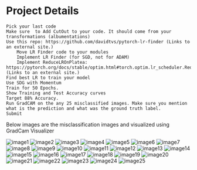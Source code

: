 # Project Details
    Pick your last code
    Make sure  to Add CutOut to your code. It should come from your transformations (albumentations)
    Use this repo: https://github.com/davidtvs/pytorch-lr-finder (Links to an external site.) 
        Move LR Finder code to your modules
        Implement LR Finder (for SGD, not for ADAM)
        Implement ReduceLROnPlatea: https://pytorch.org/docs/stable/optim.html#torch.optim.lr_scheduler.ReduceLROnPlateau (Links to an external site.)
    Find best LR to train your model
    Use SDG with Momentum
    Train for 50 Epochs. 
    Show Training and Test Accuracy curves
    Target 88% Accuracy.
    Run GradCAM on the any 25 misclassified images. Make sure you mention what is the prediction and what was the ground truth label.
    Submit
    
Below images are the misclassification images and visualized using GradCam Visualizer

![image1](MisClassified_Images/bird_plane_1.png)
![image2](MisClassified_Images/car_truck_1.png)
![image3](MisClassified_Images/truck_car_1.png)
![image4](MisClassified_Images/cat_car_1.png)
![image5](MisClassified_Images/cat_dog_1.png)
![image6](MisClassified_Images/dog_cat_1.png)
![image7](MisClassified_Images/car_truck_4.png)
![image8](MisClassified_Images/cat_ship_1.png)
![image9](MisClassified_Images/cat_bird_1.png)
![image10](MisClassified_Images/deer_bird_1.png)
![image11](MisClassified_Images/deer_cat_1.png)
![image12](MisClassified_Images/dog_bird_1.png)
![image13](MisClassified_Images/horse_bird_1.png)
![image14](MisClassified_Images/horse_cat_1.png)
![image15](MisClassified_Images/horse_deer_1.png)
![image16](MisClassified_Images/horse_plane_1.png)
![image17](MisClassified_Images/plane_ship_1.png)
![image18](MisClassified_Images/ship_plane_1.png)
![image19](MisClassified_Images/ship_truck_1.png)
![image20](MisClassified_Images/car_truck_2.png)
![image21](MisClassified_Images/car_truck_3.png)
![image22](MisClassified_Images/deer_cat_2.png)
![image23](MisClassified_Images/dog_cat_2.png)
![image24](MisClassified_Images/dog_cat_3.png)
![image25](MisClassified_Images/dog_cat_4.png)

